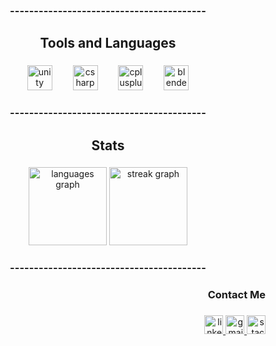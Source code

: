 

<h3 align="center">-----------------------------------------</h3>

###

<h2 align="center">Tools and Languages</h2>

###

<div align="center">
  <img src="https://cdn.simpleicons.org/unity/FFFFFF" height="40" alt="unity logo"  />
  <img width="25" />
  <img src="https://cdn.jsdelivr.net/gh/devicons/devicon/icons/csharp/csharp-original.svg" height="40" alt="csharp logo"  />
  <img width="25" />
  <img src="https://cdn.jsdelivr.net/gh/devicons/devicon/icons/cplusplus/cplusplus-original.svg" height="40" alt="cplusplus logo"  />
  <img width="25" />
  <img src="https://cdn.jsdelivr.net/gh/devicons/devicon/icons/blender/blender-original.svg" height="40" alt="blender logo"  />
</div>

###

<h3 align="center">-----------------------------------------</h3>

###

<h2 align="center">Stats</h2>

###

<div align="center">
  <img src="https://github-readme-stats.vercel.app/api/top-langs?username=ibrahiimbas&locale=en&hide_title=false&layout=compact&card_width=320&langs_count=5&theme=chartreuse-dark&hide_border=true&order=2" height="125" alt="languages graph"  />
  <img src="https://streak-stats.demolab.com?user=ibrahiimbas&locale=en&mode=daily&theme=chartreuse-dark&hide_border=true&order=3" height="125" alt="streak graph"  />
</div>

###

<h3 align="center">-----------------------------------------</h3>

###

<h3 align="right">Contact Me</h3>

###

<div align="right">
  <a href="https://www.linkedin.com/in/ibrahimbas15/" target="_blank">
    <img src="https://img.shields.io/static/v1?message=LinkedIn&logo=linkedin&label=&color=black&logoColor=white&labelColor=&style=for-the-badge" height="30" alt="linkedin logo"  />
  </a>
  <a href="mailto:ibrahimbas1414@gmail.com" target="_blank">
    <img src="https://img.shields.io/static/v1?message=Gmail&logo=gmail&label=&color=black&logoColor=tomato&labelColor=&style=for-the-badge" height="30" alt="gmail logo"  />
  </a>
  <a href="https://stackoverflow.com/users/29459990/synthesizer" target="_blank">
    <img src="https://img.shields.io/static/v1?message=StackOverflow&logo=stackoverflow&label=&color=black&logoColor=white&labelColor=&style=for-the-badge" height="30" alt="stackoverflow logo"  />
  </a>
</div>

###
